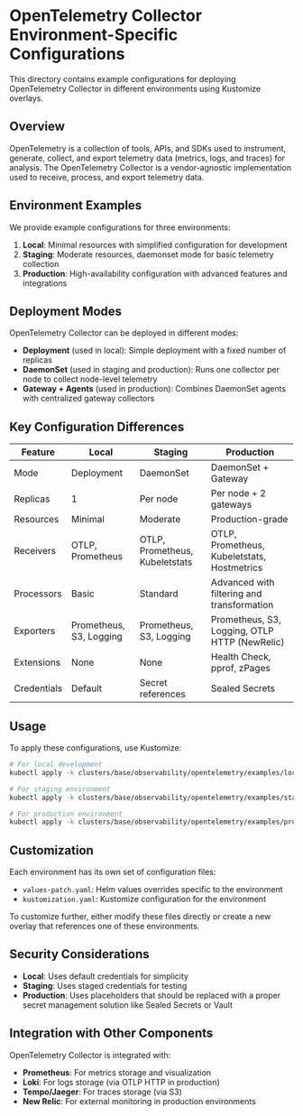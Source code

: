 # OpenTelemetry Collector Environment-Specific Configurations

This directory contains example configurations for deploying OpenTelemetry Collector in different environments using Kustomize overlays.

## Overview

OpenTelemetry is a collection of tools, APIs, and SDKs used to instrument, generate, collect, and export telemetry data (metrics, logs, and traces) for analysis. The OpenTelemetry Collector is a vendor-agnostic implementation used to receive, process, and export telemetry data.

## Environment Examples

We provide example configurations for three environments:

1. **Local**: Minimal resources with simplified configuration for development
2. **Staging**: Moderate resources, daemonset mode for basic telemetry collection
3. **Production**: High-availability configuration with advanced features and integrations

## Deployment Modes

OpenTelemetry Collector can be deployed in different modes:

- **Deployment** (used in local): Simple deployment with a fixed number of replicas
- **DaemonSet** (used in staging and production): Runs one collector per node to collect node-level telemetry
- **Gateway + Agents** (used in production): Combines DaemonSet agents with centralized gateway collectors

## Key Configuration Differences

| Feature | Local | Staging | Production |
|---------|-------|---------|------------|
| Mode | Deployment | DaemonSet | DaemonSet + Gateway |
| Replicas | 1 | Per node | Per node + 2 gateways |
| Resources | Minimal | Moderate | Production-grade |
| Receivers | OTLP, Prometheus | OTLP, Prometheus, Kubeletstats | OTLP, Prometheus, Kubeletstats, Hostmetrics |
| Processors | Basic | Standard | Advanced with filtering and transformation |
| Exporters | Prometheus, S3, Logging | Prometheus, S3, Logging | Prometheus, S3, Logging, OTLP HTTP (NewRelic) |
| Extensions | None | None | Health Check, pprof, zPages |
| Credentials | Default | Secret references | Sealed Secrets |

## Usage

To apply these configurations, use Kustomize:

```bash
# For local development
kubectl apply -k clusters/base/observability/opentelemetry/examples/local

# For staging environment
kubectl apply -k clusters/base/observability/opentelemetry/examples/staging

# For production environment
kubectl apply -k clusters/base/observability/opentelemetry/examples/production
```

## Customization

Each environment has its own set of configuration files:

- `values-patch.yaml`: Helm values overrides specific to the environment
- `kustomization.yaml`: Kustomize configuration for the environment

To customize further, either modify these files directly or create a new overlay that references one of these environments.

## Security Considerations

- **Local**: Uses default credentials for simplicity
- **Staging**: Uses staged credentials for testing
- **Production**: Uses placeholders that should be replaced with a proper secret management solution like Sealed Secrets or Vault

## Integration with Other Components

OpenTelemetry Collector is integrated with:

- **Prometheus**: For metrics storage and visualization
- **Loki**: For logs storage (via OTLP HTTP in production)
- **Tempo/Jaeger**: For traces storage (via S3)
- **New Relic**: For external monitoring in production environments 